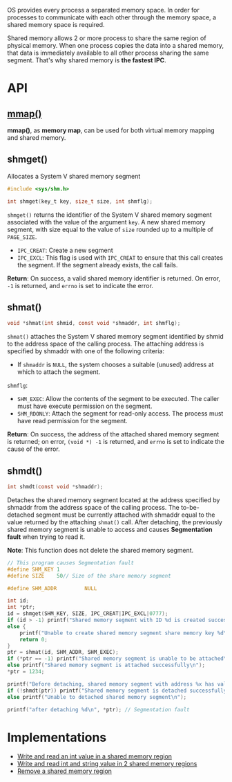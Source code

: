 OS provides every process a separated memory space. In order for processes to communicate with each other through the memory space, a shared memory space is required.

Shared memory allows 2 or more process to share the same region of physical memory. When one process copies the data into a shared memory, that data is immediately available to all other process sharing the same segment. That's why shared memory is **the fastest IPC**.

# API

## [mmap()](https://github.com/TranPhucVinh/C/blob/master/Physical%20layer/Memory/Virtual%20memory.md#mmap)

**mmap()**, as **memory map**, can be used for both virtual memory mapping and shared memory.

## shmget()

Allocates a System V shared memory segment

```c
#include <sys/shm.h>

int shmget(key_t key, size_t size, int shmflg);
```

``shmget()`` returns the identifier of the System V shared memory segment associated with the value of the argument ``key``.  A new shared memory segment, with size equal to the value of ``size`` rounded up to a multiple of ``PAGE_SIZE``.

* ``IPC_CREAT``: Create a new segment
* ``IPC_EXCL``: This flag is used with ``IPC_CREAT`` to ensure that this call creates the segment. If the segment already exists, the call fails.

**Return**: On success, a valid shared memory identifier is returned. On error, ``-1`` is returned, and ``errno`` is set to indicate the error.

## shmat()

```c
void *shmat(int shmid, const void *shmaddr, int shmflg);
```

``shmat()`` attaches  the System V shared memory segment identified by shmid to the address space of the calling process.  The attaching address is specified by shmaddr with one of the following criteria:

*  If ``shmaddr`` is ``NULL``, the system chooses a suitable (unused) address at which to attach the segment.

``shmflg``:

* ``SHM_EXEC``: Allow the contents of the segment to be executed. The caller must have execute permission on the segment.
* ``SHM_RDONLY``: Attach the segment for read-only access. The process must have read permission for the segment.

**Return**: On success, the address of the attached shared memory segment is returned; on error, ``(void *) -1`` is returned, and ``errno`` is set to indicate the cause of the error.

## shmdt()

```c
int shmdt(const void *shmaddr);
```

Detaches the shared memory segment located at the address specified by shmaddr from the address space of the calling process. The to-be-detached segment must be currently attached with shmaddr equal to the value returned by the attaching ``shmat()`` call. After detaching, the previously shared memory segment is unable to access and causes **Segmentation fault** when trying to read it. 

**Note**: This function does not delete the shared memory segment.

```c
// This program causes Segmentation fault
#define SHM_KEY 1
#define SIZE    50// Size of the share memory segment

#define SHM_ADDR         NULL

int id;
int *ptr;
id = shmget(SHM_KEY, SIZE, IPC_CREAT|IPC_EXCL|0777);
if (id > -1) printf("Shared memory segment with ID %d is created successfully\n", id);
else {
    printf("Unable to create shared memory segment share memory key %d\n", SHM_KEY);
    return 0;
}
ptr = shmat(id, SHM_ADDR, SHM_EXEC);
if (*ptr == -1) printf("Shared memory segment is unable to be attached\n");
else printf("Shared memory segment is attached successfully\n");
*ptr = 1234;

printf("Before detaching, shared memory segment with address %x has value %d\n", ptr, *ptr);
if (!shmdt(ptr)) printf("Shared memory segment is detached successfully\n");
else printf("Unable to detached shared memory segment\n");

printf("after detaching %d\n", *ptr); // Segmentation fault
```

# Implementations

* [Write and read an int value in a shared memory region]()
* [Write and read int and string value in 2 shared memory regions]()
* [Remove a shared memory region]()